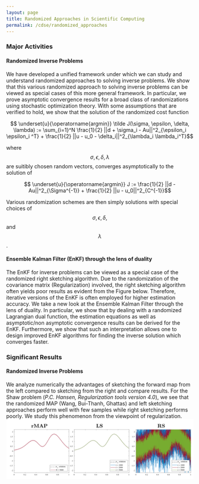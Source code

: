 ```yaml
---
layout: page
title: Randomized Approaches in Scientific Computing
permalink: /cdse/randomized_approaches
---
```


### Major Activities 
#### Randomized Inverse Problems
We have developed a unified framework under which we can study and understand
randomized approaches to solving inverse problems. We show that this 
various randomized approach to solving inverse problems can be viewed
as special cases of this more general framework. In particular, we prove
asymptotic convergence results for a broad class of randomizations using 
stochastic optimization theory. With some assumptions that are verified to hold, 
we show that the solution of the randomized cost function

$$ \underset{u}{\operatorname{argmin}} \tilde J(\sigma, \epsilon, \delta, \lambda) := 
\sum_{i=1}^N
\frac{1}{2} ||d + \sigma_i - Au||^2_{\epsilon_i \epsilon_i ^T} + \frac{1}{2} ||u - u_0 - \delta_i||^2_{\lambda_i \lambda_i^T}$$

where $$\sigma, \epsilon, \delta, \lambda$$ are suitibly chosen random vectors, 
converges asymptotically to the solution of

$$ \underset{u}{\operatorname{argmin}} J := \frac{1}{2} ||d - Au||^2_{\Sigma^{-1}} + \frac{1}{2} ||u - u_0||^2_{C^{-1}}$$

Various randomization schemes are then simply solutions with special choices of $$\sigma, \epsilon, \delta,$$ and $$\lambda$$.

#### Ensemble Kalman Filter (EnKF) through the lens of duality
The EnKF for inverse problems can be viewed as a special case of the randomized right sketching algorithm. Due to the randomization of the covariance matrix (Regularization) involved, the right sketching algorithm often yields poor results as evident from the Figure below. Therefore, iterative versions of the EnKF is often employed for higher estimation accuracy. We take a new look at the Ensemble Kalman Filter through the lens
of duality. In particular, we show that by dealing with a randomized Lagrangian dual function, the estimation equations as well as asymptotic/non asymptotic convergence results can be derived for the EnKF.  Furthermore, we show that such an interpretation allows one to design improved EnKF algorithms for finding the inverse solution which converges faster.


### Significant Results
#### Randomized Inverse Problems
We analyze numerically the advantages of sketching the forward map 
from the left compared to sketching from the right and compare results.
For the Shaw problem (*P.C. Hansen, Regularization tools version 4.0*), 
we see that the randomized MAP (Wang, Bui-Thanh, Ghattas) and 
left sketching approaches perform well with few samples while right sketching 
performs poorly. We study this phenomenon from the viewpoint of regularization. 
![Randomized inverse solutions to Shaw problem](/assets/figures/jon/randomized_IP_shaw.png)

<!-- Some beautiful pictures or videos could go here -->
<!-- [![acoustic-elastic wave equation video](/assets/figures/jon/mangll_animation_frame.png)](/assets/figures/jon/mangll_animation_trimmed.ogv "Mangll video") -->

